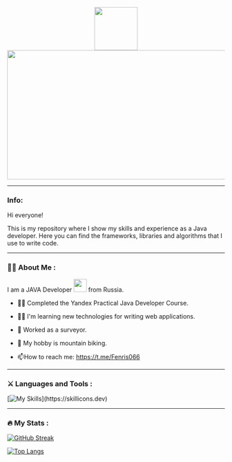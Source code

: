<div id="header" align="center">
  <img src="https://media.giphy.com/media/mJzKn0z9GGkkjRhrI5/giphy.gif" width="100"/>
</div>
<div align="center">
  <img src="https://media.giphy.com/media/dWesBcTLavkZuG35MI/giphy.gif" width="600" height="300"/>
</div>

---

### Info:

Hi everyone! 

This is my repository where I show my skills and experience as a Java developer. Here you can find the frameworks, libraries and algorithms that I use to write code. 

---

### :man_technologist: About Me :
I am a JAVA Developer <img src="https://media.giphy.com/media/CcwLAV11cALh3OuEJ5/giphy.gif" width="30"> from Russia.

- :student: Completed the Yandex Practical Java Developer Course.

- :man_technologist: I'm learning new technologies for writing web applications.

- :construction_worker: Worked as a surveyor.

- :mountain_bicyclist: My hobby is mountain biking.

- :mailbox:How to reach me: https://t.me/Fenris066

---
  
### :crossed_swords: Languages and Tools :
[![My Skills](https://skillicons.dev/icons?i=java,spring,maven,postgres,hibernate,docker,postman,rabbitmq,idea,github,)](https://skillicons.dev)

---

### :fire: My Stats :
[![GitHub Streak](http://github-readme-streak-stats.herokuapp.com?user=Fenris06)](https://git.io/streak-stats)

[![Top Langs](https://github-readme-stats.vercel.app/api/top-langs/?username=Fenris06&layout=compact&theme=vision-friendly-dark)](https://github.com/anuraghazra/github-readme-stats)



<!--
**Fenris06/Fenris06** is a ✨ _special_ ✨ repository because its `README.md` (this file) appears on your GitHub profile.

Here are some ideas to get you started:

- 🔭 I’m currently working on ...
- 🌱 I’m currently learning ...
- 👯 I’m looking to collaborate on ...
- 🤔 I’m looking for help with ...
- 💬 Ask me about ...
- 📫 How to reach me: ...
- 😄 Pronouns: ...
- ⚡ Fun fact: ...
-->
